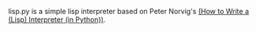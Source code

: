 lisp.py is a simple lisp interpreter based on Peter Norvig's [(How to Write a (Lisp) Interpreter (in Python))](http://norvig.com/lispy.html).
